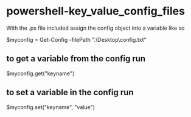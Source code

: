 # powershell-key_value_config_files

With the .ps file included assign the config object into a variable like so

$myconfig = Get-Config -filePath ".\Desktop\config.txt"

## to get a variable from the config run 
$myconfig.get("keyname")


## to set a variable in the config run
$myconfig.set("keyname", "value")
